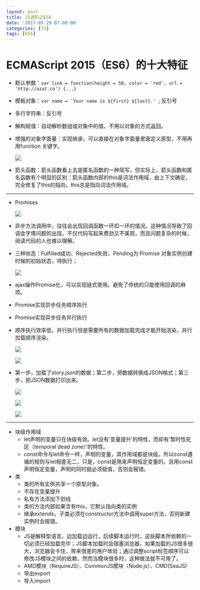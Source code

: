 ```yaml
---
layout: post
title: JS进阶之ES6
date: '2017-05-29 07:00:00'
categories: [JS]
tags: [ES6]
---
```


# ECMAScript 2015（ES6）的十大特征
  * 默认参数：`var link = function(height = 50, color = 'red', url = 'http://azat.co') {...}`
  * 模板对象：`var name = 'Your name is ${first} ${last}.' `; 反引号
  * 多行字符串：反引号
  * 解构赋值：自动解析数组或对象中的值，不用以对象的方式返回。
  * 增强的对象字面量：实现继承，可以直接在对象字面量里面定义原型，不用再用function 关键字。

    ![](/assets/images/2017/es1.jpg)

  * 箭头函数：箭头函数看上去是匿名函数的一种简写，但实际上，箭头函数和匿名函数有个明显的区别：箭头函数内部的this是词法作用域，由上下文确定，完全修复了this的指向，this总是指向词法作用域。

---
  * Promises
  
    ![](/assets/images/2017/es2.jpg)

   * 异步方法调用中，往往会出现回调函数一环扣一环的情况。这种情况导致了回调金字塔问题的出现。不仅代码写起来费劲又不美观，而且问题复杂的时候，阅读代码的人也难以理解。
   * 三种状态：Fulfilled成功、Rejected失败、Pending为 Promise 对象实例创建时候的初始状态，待执行；

     ![](/assets/images/2017/es3.jpg)

   * ajax操作Promise化，可以实现链式使用。避免了传统的只能使用回调的麻烦。
   * Promise实现异步任务顺序执行
   * Promise实现异步任务并行执行
   * 顺序执行效率低，并行执行但是需要所有的数据加载完成才能开始渲染，并行加载顺序渲染。
     
     ![](/assets/images/2017/es4.jpg)

     ![](/assets/images/2017/es5.jpg)
 
   * 第一步，加载了story.json的数据；第二步，把数据转换成JSON格式；第三步，把JSON数据打印出来。
    
     ![](/assets/images/2017/es6.jpg)

     ![](/assets/images/2017/es7.jpg)
 
     ![](/assets/images/2017/es8.jpg)
 
---
  * 块级作用域
    * let声明的变量只在块级有效。let没有‘变量提升’的特性，而却有‘暂时性死区（temporal dead zone）’的特性。
    * const命令与let命令一样，声明的变量，其作用域都是块级。所以const遵循的规则与let相差无二，只是，const是用来声明恒定变量的。且用const声明恒定变量，声明的同时就必须赋值，否则会报错。
  * 类
    * 类的所有实例共享一个原型对象。
    * 不存在变量提升
    * 私有方法添加下划线
    * 类的方法内部如果含有this，它默认指向类的实例
    * 继承extends，子类必须在constructor方法中调用super方法，否则新建实例时会报错。
  * 模块
    * JS是解释型语言，边加载边运行，后续脚本运行时，这些脚本所依赖的一切必须已经加载完毕；JS脚本加载时会阻塞浏览器，如果加载的JS很多很大，浏览器会卡住，带来很差的用户体验；通过调整script标签顺序可以修改JS模块之间的依赖，然而当模块很多时，这种做法就不可用了。
    * AMD模块（RequireJS）、CommonJS模块（Node.js）、CMD(SeaJS)
    * 导出export
    * 导入import
